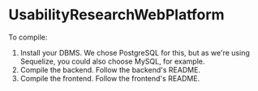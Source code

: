 # UsabilityResearchWebPlatform

To compile:

1. Install your DBMS. We chose PostgreSQL for this, but as we're using Sequelize, you could also choose MySQL, for example.
2. Compile the backend. Follow the backend's README.
3. Compile the frontend. Follow the frontend's README.
